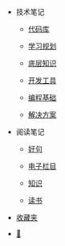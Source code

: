 - 技术笔记

  - [代码库](document\技术笔记\代码库\功能实现\blob转base64.md)

  - [学习规划](document\技术笔记\学习规划\如何提高.md)

  - [底层知识](document\技术笔记\底层知识\图片\图片格式.md)

  - [开发工具](document\技术笔记\开发工具\git\git使用手册.md)

  - [编程基础](document\技术笔记\编程基础\后端知识\数据库\MongoDB\mongodb.md)

  - [解决方案](document\技术笔记\解决方案\上传图片前查看缩略图.md)

- 阅读笔记

  - [好句](document\阅读笔记\好句\好句.md)

  - [电子栏目](document\阅读笔记\电子栏目\硅谷来信\硅谷来信1.md)

  - [知识](document\阅读笔记\知识\内燃机原理.md)

  - [读书](document\阅读笔记\读书\书单.md)

- [收藏夹](document\收藏夹\收藏.md)

- [📅](https://static-286256a4-a870-41b5-ac26-2f5948f9de9a.bspapp.com/#/)